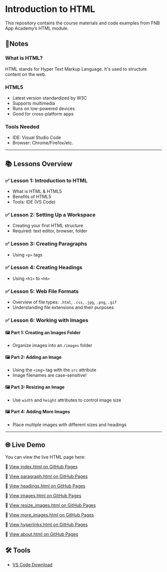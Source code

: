 # Introduction to HTML

This repository contains the course materials and code examples from FNB App Academy’s HTML module.

## 📝Notes
### What is HTML?
HTML stands for Hyper Text Markup Language. It's used to structure content on the web.

### HTML5
- Latest version standardized by W3C
- Supports multimedia
- Runs on low-powered devices
- Good for cross-platform apps

### Tools Needed
- IDE: Visual Studio Code
- Browser: Chrome/Firefox/etc.

---

## 📚 Lessons Overview

### ✅ Lesson 1: Introduction to HTML
- What is HTML & HTML5
- Benefits of HTML5
- Tools: IDE (VS Code)

### ✅ Lesson 2: Setting Up a Workspace
- Creating your first HTML structure
- Required: text editor, browser, folder

### ✅ Lesson 3: Creating Paragraphs
- Using `<p>` tags

### ✅ Lesson 4: Creating Headings
- Using `<h1>` to `<h6>`

### ✅ Lesson 5: Web File Formats
- Overview of file types: `.html`, `.css`, `.jpg`, `.png`, `.gif`
- Understanding file extensions and their purposes

### ✅ Lesson 6: Working with Images

#### 🖼️ Part 1: Creating an Images Folder
- Organize images into an `/images` folder

#### 🖼️ Part 2: Adding an Image
- Using the `<img>` tag with the `src` attribute
- Image filenames are case-sensitive!

#### 🖼️ Part 3: Resizing an Image
- Use `width` and `height` attributes to control image size

#### 🖼️ Part 4: Adding More Images
- Place multiple images with different sizes and headings


---

## 🌐 Live Demo

You can view the live HTML page here:

🔗 [View index.html on GitHub Pages](https://keamogetsw3.github.io/fnb_app_academy-HTML/index.html)

🔗 [View paragraph.html on GitHub Pages](https://keamogetsw3.github.io/fnb_app_academy-HTML/paragraph.html)

🔗 [View headings.html on GitHub Pages](https://keamogetsw3.github.io/fnb_app_academy-HTML/headings.html)

🔗 [View images.html on GitHub Pages](https://keamogetsw3.github.io/fnb_app_academy-HTML/images.html)

🔗 [View resize_images.html on GitHub Pages](https://keamogetsw3.github.io/fnb_app_academy-HTML/resize_images.html)

🔗 [View more_images.html on GitHub Pages](https://keamogetsw3.github.io/fnb_app_academy-HTML/more_images.html)

🔗 [View hyperlinks.html on GitHub Pages](https://keamogetsw3.github.io/fnb_app_academy-HTML/hyperlinks.html)

🔗 [View about.html on GitHub Pages](https://keamogetsw3.github.io/fnb_app_academy-HTML/about.html)


## 🛠 Tools
- [VS Code Download](https://code.visualstudio.com/)


